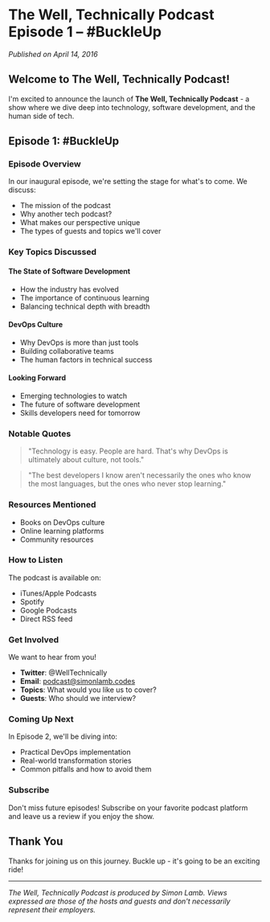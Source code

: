 # The Well, Technically Podcast Episode 1 – #BuckleUp

_Published on April 14, 2016_

## Welcome to The Well, Technically Podcast!

I'm excited to announce the launch of **The Well, Technically Podcast** - a show where we dive deep into technology, software development, and the human side of tech.

## Episode 1: #BuckleUp

### Episode Overview

In our inaugural episode, we're setting the stage for what's to come. We discuss:

- The mission of the podcast
- Why another tech podcast?
- What makes our perspective unique
- The types of guests and topics we'll cover

### Key Topics Discussed

#### The State of Software Development

- How the industry has evolved
- The importance of continuous learning
- Balancing technical depth with breadth

#### DevOps Culture

- Why DevOps is more than just tools
- Building collaborative teams
- The human factors in technical success

#### Looking Forward

- Emerging technologies to watch
- The future of software development
- Skills developers need for tomorrow

### Notable Quotes

> "Technology is easy. People are hard. That's why DevOps is ultimately about culture, not tools."

> "The best developers I know aren't necessarily the ones who know the most languages, but the ones who never stop learning."

### Resources Mentioned

- Books on DevOps culture
- Online learning platforms
- Community resources

### How to Listen

The podcast is available on:

- iTunes/Apple Podcasts
- Spotify
- Google Podcasts
- Direct RSS feed

### Get Involved

We want to hear from you!

- **Twitter**: @WellTechnically
- **Email**: podcast@simonlamb.codes
- **Topics**: What would you like us to cover?
- **Guests**: Who should we interview?

### Coming Up Next

In Episode 2, we'll be diving into:

- Practical DevOps implementation
- Real-world transformation stories
- Common pitfalls and how to avoid them

### Subscribe

Don't miss future episodes! Subscribe on your favorite podcast platform and leave us a review if you enjoy the show.

## Thank You

Thanks for joining us on this journey. Buckle up - it's going to be an exciting ride!

---

_The Well, Technically Podcast is produced by Simon Lamb. Views expressed are those of the hosts and guests and don't necessarily represent their employers._
